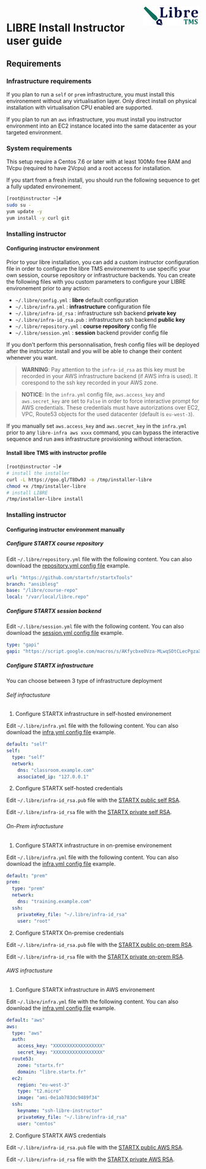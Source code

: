 <img align="right" height="50" src="https://raw.githubusercontent.com/startxfr/libre/dev/docs/assets/logo.svg?sanitize=true">

# LIBRE Install Instructor user guide

## Requirements

### Infrastructure requirements

If you plan to run a `self` or `prem` infrastructure, you must install this 
environement without any virtualisation layer. Only direct install on physical 
installation with virtualisation CPU enabled are supported.

If you plan to run an `aws` infrastructure, you must install you instructor
environment into an EC2 instance located into the same datacenter as your
targeted environment.

### System requirements

This setup require a Centos 7.6 or later with at least 100Mo free RAM and 1Vcpu
(required to have 2Vcpu) and a root access for installation.

If you start from a fresh install, you should run the following sequence to get 
a fully updated environement.

```bash
[root@instructor ~]# 
sudo su -
yum update -y
yum install -y curl git
```

### Installing instructor

#### Configuring instructor environment

Prior to your libre installation, you can add a custom instructor configuration
file in order to configure the libre TMS environement to use specific 
your own session, course repository or infrastructure backends.
You can create the following files with you custom parameters to 
configure your LIBRE environement prior to any action:
- `~/.libre/config.yml` : **libre** default configuration
- `~/.libre/infra.yml` : **infrastructure** configuration file
- `~/.libre/infra-id_rsa` : infrastructure ssh backend **private key**
- `~/.libre/infra-id_rsa.pub` : infrastructure ssh backend **public key**
- `~/.libre/repository.yml` : **course repository** config file
- `~/.libre/session.yml` : **session** backend provider config file

If you don't perform this personnalisation, fresh config files will be deployed 
after the instructor install and you will be able to change their content whenever you want. 

> **WARNING**:  Pay attention to the `infra-id_rsa` as this key must be recorded 
  in your AWS infrastructure backend (if AWS infra is used). 
  It corespond to the ssh key recorded in your AWS zone.

> **NOTICE**: In the `infra.yml` config file, `aws.access_key` and
  `aws.secret_key` are set to `False` in order to force interactive prompt 
  for AWS credentials.
  These credentials must have autorizations over EC2, VPC, Route53 objects
  for the used datacenter (default is `eu-west-3`).

  If you manually set `aws.access_key` and `aws.secret_key` in the `infra.yml` 
  prior to any `libre-infra aws xxxx` command, you can bypass the interactive 
  sequence and run aws infrastructure provisioning without interaction.

#### Install libre TMS with instructor profile

```bash
[root@instructor ~]# 
# install the installer
curl -L https://goo.gl/T8Dw9J -o /tmp/installer-libre
chmod +x /tmp/installer-libre
# install LIBRE
/tmp/installer-libre install
```

### Installing instructor

#### Configuring instructor environment manually

##### Configure STARTX course repository

Edit `~/.libre/repository.yml` file with the following content. 
You can also download the [repository.yml config file](./config/repository.yml) example.

```yaml
url: "https://github.com/startxfr/startxTools"
branch: "ansiblesg"
base: "/libre/course-repo"
local: "/var/local/libre.repo"
```

##### Configure STARTX session backend

Edit `~/.libre/session.yml` file with the following content. You can also download the [session.yml config file](./config/session.yml) example.

```yaml
type: "gapi"
gapi: "https://script.google.com/macros/s/AKfycbxeOVza-MLwqSOtCLecPgzaXA-kUngoTdpbGyGJeObl9TyeSw8/exec"
```

##### Configure STARTX infrastructure

You can choose between 3 type of infrastructure deployment

###### Self infractusture

1. Configure STARTX infrastructure in self-hosted environement

Edit `~/.libre/infra.yml` file with the following content. You can also download the [infra.yml config file](./config/infra.yml) example.

```yaml
default: "self"
self:
  type: "self"
  network:
    dns: "classroom.example.com"
    associated_ip: "127.0.0.1"
```

2. Configure STARTX self-hosted credentials

Edit `~/.libre/infra-id_rsa.pub` file with the [STARTX public self RSA](./config/infra-id_rsa.pub).

Edit `~/.libre/infra-id_rsa` file with the [STARTX private self RSA](./config/infra-id_rsa).


###### On-Prem infractusture

1. Configure STARTX infrastructure in on-premise environement

Edit `~/.libre/infra.yml` file with the following content. You can also download the [infra.yml config file](./config/infra.yml) example.

```yaml
default: "prem"
prem:
  type: "prem"
  network:
    dns: "training.example.com"
  ssh:
    privateKey_file: "~/.libre/infra-id_rsa"
    user: "root"
```

2. Configure STARTX On-premise credentials

Edit `~/.libre/infra-id_rsa.pub` file with the [STARTX public on-prem RSA](./config/infra-id_rsa.pub).

Edit `~/.libre/infra-id_rsa` file with the [STARTX private on-prem RSA](./config/infra-id_rsa).


###### AWS infractusture

1. Configure STARTX infrastructure in AWS environement

Edit `~/.libre/infra.yml` file with the following content. You can also download the [infra.yml config file](./config/infra.yml) example.

```yaml
default: "aws"
aws:
  type: "aws"
  auth:
    access_key: "XXXXXXXXXXXXXXXXXX"
    secret_key: "XXXXXXXXXXXXXXXXXX"
  route53:
    zone: "startx.fr"
    domain: "libre.startx.fr"
  ec2:
    region: "eu-west-3"
    type: "t2.micro"
    image: "ami-0e1ab783dc9489f34"
  ssh:
    keyname: "ssh-libre-instructor"
    privateKey_file: "~/.libre/infra-id_rsa"
    user: "centos"
```

2. Configure STARTX AWS credentials

Edit `~/.libre/infra-id_rsa.pub` file with the [STARTX public AWS RSA](./config/infra-id_rsa.pub).

Edit `~/.libre/infra-id_rsa` file with the [STARTX private AWS RSA](./config/infra-id_rsa).
